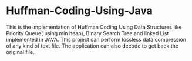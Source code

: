 Huffman-Coding-Using-Java
=========================

This is the implementation of Huffman Coding Using Data Structures like Priority Queue( using min heap), Binary Search Tree and linked List implemented in JAVA. This project can perform lossless data compression of any kind of text file. The application can also decode to get back the original file.
